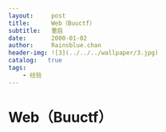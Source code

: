 ```yaml
---
layout:     post
title:      Web（Buuctf）
subtitle:   重启
date:       2000-01-02
author:     Rainsblue.chan
header-img: ![3](../../../wallpaper/3.jpg)
catalog:   true
tags:
    - 经验
---
```


# Web（Buuctf）
